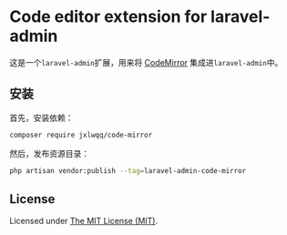 # Code editor extension for laravel-admin

这是一个`laravel-admin`扩展，用来将 [CodeMirror](https://github.com/codemirror/CodeMirror) 集成进`laravel-admin`中。

## 安装

首先，安装依赖：
```bash
composer require jxlwqq/code-mirror
```

然后，发布资源目录：
```bash
php artisan vendor:publish --tag=laravel-admin-code-mirror
```

License
------------
Licensed under [The MIT License (MIT)](LICENSE).
